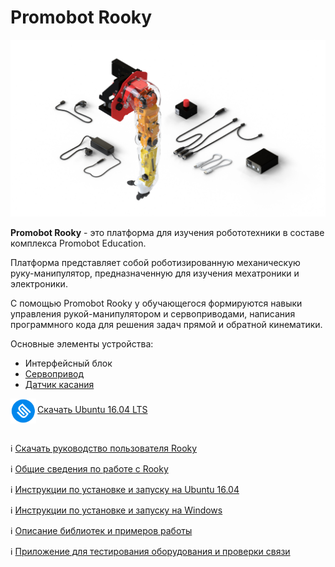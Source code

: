 # Promobot Rooky

![](/Rooky/res/all_white_bg_3.png)

**Promobot Rooky** - это платформа для изучения робототехники в составе комплекса Promobot Education. 

Платформа представляет собой роботизированную механическую руку-манипулятор, предназначенную для изучения мехатроники и электроники. 

С помощью Promobot Rooky у обучающегося формируются навыки управления рукой-манипулятором и сервоприводами, написания программного кода для решения задач прямой и обратной кинематики.

Основные элементы устройства:
- Интерфейсный блок
- [Сервопривод](/Rooky/servo)
- [Датчик касания](/Rooky/touch)

<div style="width: 100%; height: 50px; margin:0px 0px 20px; float:left;">
    <a href="https://cdimage.ubuntu.com/ubuntu-gnome/releases/16.04/release/"> 
        <img src="/Rooky/res/ubuntu.png" height="40px" align="left" alt="ubuntu">
    </a>
    <div style="width: 80%; margin:9px 0px; height:20px;">
        <a href="https://cdimage.ubuntu.com/ubuntu-gnome/releases/16.04/release/" style="margin-left:2px; align:left;">Скачать Ubuntu 16.04 LTS</a>
    </div>
</div>

ℹ️ [Скачать руководство пользователя Rooky](/Rooky/Promobot_Rooky_manual_screen_spreads.pdf)

ℹ️ [Общие сведения по работе с Rooky](/Rooky/common_info)

ℹ️ [Инструкции по установке и запуску на Ubuntu 16.04](/Rooky/setup_common_ubuntu)

ℹ️ [Инструкции по установке и запуску на Windows](/Rooky/setup_common_windows)

ℹ️ [Описание библиотек и примеров работы](/Rooky/examples)

ℹ️ [Приложение для тестирования оборудования и проверки связи](/TestDevices)